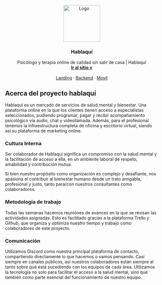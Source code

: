<!-- PROJECT LOGO -->
<br />
<p align="center">
  <a href="https://hablaqui.cl">
    <img src="https://cdn.hablaqui.cl/static/logo_tiny.png" alt="Logo" width="120" height="120">
  </a>

  <h3 align="center">Hablaquí</h3>

  <p align="center">
   Psicólogo y terapia online de calidad sin salir de casa | Hablaquí
    <br />
    <a href="https://hablaqui.cl"><strong>Ir al sitio »</strong></a>
    <br />
    <br />
    <a href="https://github.com/hablaqui/hablaqui-repository/tree/staging/landing">Landing</a>
    ·
    <a href="https://github.com/hablaqui/hablaqui-repository/tree/staging/api">Backend</a>
    ·
    <a href="https://github.com/hablaqui/hablaqui-repository/tree/staging/movil">Movil</a>
  </p>
</p>

<!-- ABOUT THE PROJECT -->
## Acerca del proyecto hablaquí

Hablaquí es un mercado de servicios de salud mental y bienestar. Una plataforma online en la que los clientes tienen acceso a especialistas seleccionados, pudiendo programar, pagar y recibir acompañamiento psicológico vía audio, chat y videollamada. Además, para el profesional tenemos la infraestructura completa de oficina y escritorio virtual, siendo así su plataforma de marketing online.

### Cultura Interna

Ser colaborador de Hablaquí significa un compromiso con la salud mental y la facilitación de acceso a ella, en un ambiente laboral de respeto, amabilidad y contribución mutua.

Si bien nuestro propósito como organización es complejo y desafiante, nos apasiona el contribuir al bienestar humano desde un trato amigable, profesional y justo, tanto para/con nuestros consultantes como colaboradores.

### Metodología de trabajo

Todas las semanas hacemos reuniónes de avances en la que se revisan las actividades asignadas. Esto es facilitado gracias a la plataforma Trello y Github, que organiza y optimiza nuestro tiempo y trabajo como colaboradores de este proyecto.

### Comunicación

Utilizamos Discord como nuestra principal plataforma de contacto, compartiendo directamente lo que hacemos o vamos pensando. Casi siempre en canales públicos, así nuestros colaboradores están siempre al tanto sobre qué está sucediendo con los equipos de cada área. Utilizamos la tecnología no solo para facilitar el acceso a la salud mental, sino que también como parte esencial del funcionamiento de nuestro equipo.
